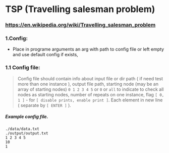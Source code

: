 # TSP (Travelling salesman problem)

### https://en.wikipedia.org/wiki/Travelling_salesman_problem



### 1.Config:

* Place in programe arguments an arg with path to config file or left empty and use default config if exists,

### 1.1 Config file:

> Config file should contain info about input file or dir path ( if need test more than one instance ), output file path, starting node (may be an array of starting nodes) `0 1 2 3 4 5` or `0` or `all` to indicate to check all nodes as starting nodes, number of repeats on one instance, flag `[ 0, 1 ]` - for `[ disable prints, enable print ]`. Each element in new line ( separate by `[ ENTER ]` ).

##### Example config file.
```
./data/data.txt
./output/output.txt
1 2 3 4 5
10
1
```

